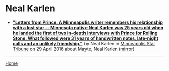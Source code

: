 # Neal Karlen

 - [**"Letters from Prince: A Minneapolis writer remembers his relationship with a lost star -- Minnesota native Neal Karlen was 25 years old when he landed the first of two in-depth interviews with Prince for Rolling Stone. What followed were 31 years of handwritten notes, late-night calls and an unlikely friendship."**](http://www.startribune.com/letters-from-prince-a-minneapolis-writer-remembers-his-relationship-with-a-lost-star/377555951/) by Neal Karlen in [Minneapolis Star Tribune](http://www.startribune.com/) on 29 April 2016 about Mayte, Neal Karlen ([mirror](https://web.archive.org/web/*/http://www.startribune.com/letters-from-prince-a-minneapolis-writer-remembers-his-relationship-with-a-lost-star/377555951/))

----

[Home](../)
